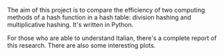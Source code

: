The aim of this project is to compare the efficiency of two computing methods of a hash function in a hash table: division hashing and multiplicative hashing.
It's written in Python.

For those who are able to understand Italian, there's a complete report of this research. There are also some interesting plots.
